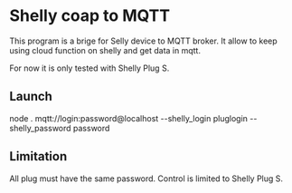 # Shelly coap to MQTT

This program is a brige for Selly device to MQTT broker. It allow to keep using cloud function on shelly and get data in mqtt.

For now it is only tested with Shelly Plug S.

## Launch

node . mqtt://login:password@localhost --shelly_login pluglogin --shelly_password password

## Limitation

All plug must have the same password.
Control is limited to Shelly Plug S.
